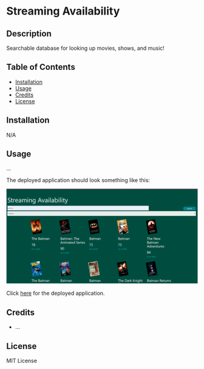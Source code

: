 # Streaming Availability

## Description

Searchable database for looking up movies, shows, and music!

<!-- Who is our audience, what were we motivated by.... why did we build this project.... what issue did it address and how is it solving it?.... what did we learn? -->

## Table of Contents

- [Installation](#installation)
- [Usage](#usage)
- [Credits](#credits)
- [License](#license)

## Installation

N/A

## Usage

...

The deployed application should look something like this:

![Screenshot of the application.](./assets/screenshot.png)

Click [here](https://tmollerhoj.github.io/Streaming-Availability/) for the deployed application.

## Credits

* ...

## License

MIT License

